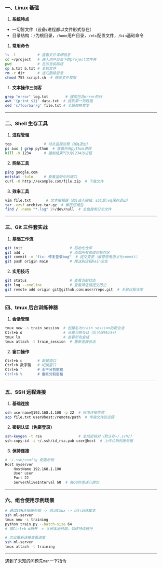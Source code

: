 ### 一、Linux 基础
1. **系统特点**
- 一切皆文件（设备/进程都以文件形式存在）
- 目录结构：`/`为根目录，`/home`用户目录，`/etc`配置文件，`/bin`基础命令

1. **常用命令**
```bash
ls -l          # 查看文件详细信息
cd ~/project   # 进入用户目录下的project文件夹
pwd            # 显示当前路径
cp a.txt b.txt # 复制文件
rm -r dir      # 递归删除目录
chmod 755 script.sh  # 修改文件权限
```

1. **文本操作三剑客**
```bash
grep "error" log.txt        # 搜索包含error的行
awk '{print $1}' data.txt  # 提取第一列数据
sed 's/foo/bar/g' file.txt # 全局替换文本
```

---

### 二、Shell 生存工具
1. **进程管理**
```bash
top               # 动态监视进程（按q退出）
ps aux | grep python  # 查看所有python进程
kill -9 1234      # 强制结束PID为1234的进程
```

2. **网络工具**
```bash
ping google.com
netstat -tuln     # 查看监听中的端口
curl -O http://example.com/file.zip  # 下载文件
```

3. **效率工具**
```bash
vim file.txt       # 文本编辑器（按i进入编辑，ESC后:wq保存退出）
tar -xzvf archive.tar.gz  # 解压压缩包
find / -name "*.log" 2>/dev/null  # 全盘搜索日志文件
```

---

### 三、Git 三件套实战
1. **基础工作流**
```bash
git init                      # 初始化仓库
git add .                     # 添加所有修改到暂存区
git commit -m "fix: 修复登录bug"  # 提交变更（推荐使用语义化commit）
git push origin main          # 推送到远程main分支
```

2. **实用技巧**
```bash
git status                    # 查看当前状态
git log --oneline             # 查看简洁版提交历史
git remote add origin git@github.com:user/repo.git  # 关联远程仓库
```

---

### 四、tmux 后台训练神器
1. **会话管理**
```bash
tmux new -s train_session  # 创建名为train_session的新会话
Ctrl+b d                   # 分离当前会话（后台保持运行）
tmux ls                    # 查看所有会话
tmux attach -t train_session  # 重新连接会话
```

2. **窗口操作**
```bash
Ctrl+b c       # 新建窗口
Ctrl+b 数字键   # 切换窗口
Ctrl+b "       # 水平分割窗格
Ctrl+b %       # 垂直分割窗格
```

---

### 五、SSH 远程连接
1. **基础连接**
```bash
ssh username@192.168.1.100 -p 22  # 标准连接方式
scp file.txt user@host:/remote/path  # 传输文件到远程
```

2. **密钥认证（免密登录）**
```bash
ssh-keygen -t rsa                 # 生成密钥对（默认存~/.ssh/）
ssh-copy-id -i ~/.ssh/id_rsa.pub user@host  # 上传公钥到服务器
```

3. **保持连接**
```bash
# ~/.ssh/config 配置示例
Host myserver
    HostName 192.168.1.100
    User user
    Port 22
    ServerAliveInterval 60  # 每60秒发送心跳包
```

---

### 六、组合使用示例场景
```bash
# 通过SSH连接服务器 -> 启动tmux -> 运行训练脚本
ssh ml-server
tmux new -s training
python train.py --batch-size 64
# 按Ctrl+b d断开 -> 关闭本地终端，训练持续进行

# 次日重新连接查看进度
ssh ml-server
tmux attach -t training
```

---

遇到了未知的问题先`man`一下指令